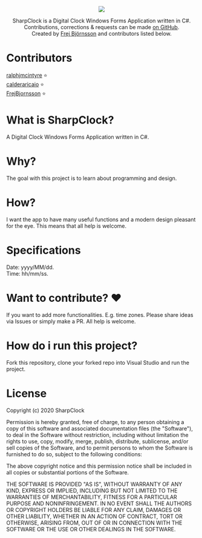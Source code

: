 <p align="center">
<a href="https://github.com/FrejBjornsson/SharpClock" target="_blank">
<img src='https://raw.githubusercontent.com/FrejBjornsson/SharpClock/main/logo/sharp-clock-logo.png' />
</a>
<p align="center">
SharpClock is a Digital Clock Windows Forms Application written in C#. <br> Contributions, corrections & requests can be made <a href="https://github.com/FrejBjornsson/SharpClock" target="_blank">on GitHub</a>. <br> Created by <a href="https://github.com/FrejBjornsson" target="_blank">Frej Björnsson</a> and contributors listed below.</p>
</p>

# Contributors
[ralphjmcintyre](https://github.com/ralphjmcintyre) :star:
<br>
[calderaricaio](https://github.com/calderaricaio) :star:
<br>
[FrejBjornsson](https://github.com/FrejBjornsson) :star:


# What is SharpClock? 
A Digital Clock Windows Forms Application written in C#.

# Why?
The goal with this project is to learn about programming and design.

# How?
I want the app to have many useful functions and a modern design pleasant for the eye. This means that all help is welcome.

# Specifications
Date: yyyy/MM/dd. <br> Time: hh/mm/ss.

# Want to contribute? :heart:
If you want to add more functionalities. E.g. time zones. Please share ideas via Issues or simply make a PR. All help is welcome.

# How do i run this project?
Fork this repository, clone your forked repo into Visual Studio and run the project. 

# License
Copyright (c) 2020 SharpClock

Permission is hereby granted, free of charge, to any person obtaining a copy
of this software and associated documentation files (the "Software"), to deal
in the Software without restriction, including without limitation the rights
to use, copy, modify, merge, publish, distribute, sublicense, and/or sell
copies of the Software, and to permit persons to whom the Software is
furnished to do so, subject to the following conditions:

The above copyright notice and this permission notice shall be included in all
copies or substantial portions of the Software.

THE SOFTWARE IS PROVIDED "AS IS", WITHOUT WARRANTY OF ANY KIND, EXPRESS OR
IMPLIED, INCLUDING BUT NOT LIMITED TO THE WARRANTIES OF MERCHANTABILITY,
FITNESS FOR A PARTICULAR PURPOSE AND NONINFRINGEMENT. IN NO EVENT SHALL THE
AUTHORS OR COPYRIGHT HOLDERS BE LIABLE FOR ANY CLAIM, DAMAGES OR OTHER
LIABILITY, WHETHER IN AN ACTION OF CONTRACT, TORT OR OTHERWISE, ARISING FROM,
OUT OF OR IN CONNECTION WITH THE SOFTWARE OR THE USE OR OTHER DEALINGS IN THE
SOFTWARE.
